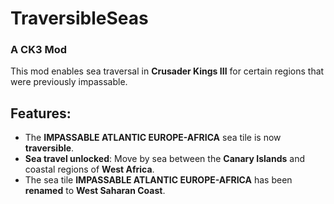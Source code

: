 # **TraversibleSeas**  
### **A CK3 Mod**

This mod enables sea traversal in **Crusader Kings III** for certain regions that were previously impassable.  

## **Features:**  
- The **IMPASSABLE ATLANTIC EUROPE-AFRICA** sea tile is now **traversible**.  
- **Sea travel unlocked**: Move by sea between the **Canary Islands** and coastal regions of **West Africa**.  
- The sea tile **IMPASSABLE ATLANTIC EUROPE-AFRICA** has been **renamed** to **West Saharan Coast**.
